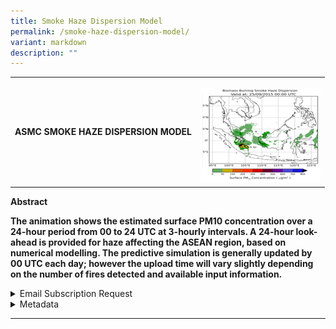 ```yaml
---
title: Smoke Haze Dispersion Model
permalink: /smoke-haze-dispersion-model/
variant: markdown
description: ""
---
```

<table style="minWidth: 50px">
<colgroup>
<col>
<col>
</colgroup>
<tbody>
<tr>
<td rowspan="1" colspan="1">
<h4><strong>ASMC SMOKE HAZE DISPERSION MODEL</strong></h4>
</td>
<td rowspan="1" colspan="1">
<p></p>
<div class="isomer-image-wrapper">
<img style="width: 100%" height="auto" width="100%" alt="" src="/images/L2 Images/ASMC_SMOKE_HAZE_DISPERSION_MODEL.png">
</div>
</td>
</tr>
</tbody>
</table>
<p><strong>Abstract</strong>
</p>
<p><strong>The animation shows the estimated surface PM10 concentration over a 24-hour period from 00 to 24 UTC at 3-hourly intervals. A 24-hour look-ahead is provided for haze affecting the ASEAN region, based on numerical modelling. The predictive simulation is generally updated by 00 UTC each day; however the upload time will vary slightly depending on the number of fires detected and available input information.</strong>
</p>
<p></p>
<div data-type="detailGroup" class="isomer-accordion isomer-accordion-white">
<details class="isomer-details">
<summary>Email Subscription Request</summary>
<div data-type="detailsContent" class="isomer-details-content">
<p><a href="https://go.gov.sg/asmc-wis2-email-subscription-request-form" rel="noopener noreferrer nofollow" target="_blank">https://go.gov.sg/asmc-wis2-email-subscription-request-form</a>
</p>
</div>
</details>
<details class="isomer-details">
<summary>Metadata</summary>
<div data-type="detailsContent" class="isomer-details-content">
<table style="minWidth: 50px">
<colgroup>
<col>
<col>
</colgroup>
<tbody>
<tr>
<td rowspan="1" colspan="1">
<p>ID</p>
</td>
<td rowspan="1" colspan="1">
<p>urn:x-wmo:md:sgp:asmc:asmc_smoke_haze_dispersion</p>
</td>
</tr>
<tr>
<td rowspan="1" colspan="1">
<p>Conforms To</p>
</td>
<td rowspan="1" colspan="1">
<p><a rel="noopener noreferrer nofollow" target="_blank">http://wis.wmo.int/spec/wcmp/2.0;http://www.opengis.net/spec/ogcapi-records-1/1.0/req/record-core</a>
</p>
</td>
</tr>
<tr>
<td rowspan="1" colspan="1">
<p>Type</p>
</td>
<td rowspan="1" colspan="1">
<p>Feature</p>
</td>
</tr>
<tr>
<td rowspan="1" colspan="1">
<p>Geometry Type</p>
</td>
<td rowspan="1" colspan="1">
<p>Polygon</p>
</td>
</tr>
<tr>
<td rowspan="1" colspan="1">
<p>Geometry Coordinates</p>
</td>
<td rowspan="1" colspan="1">
<p>[ [ [ 91.5, -7.3 ], [ 91.5, 30 ], [ 127.5, 30 ], [ 127.5, -7.3 ], [ 91.5,
-7.3 ] ] ]</p>
</td>
</tr>
<tr>
<td rowspan="1" colspan="1">
<p>Time Interval</p>
</td>
<td rowspan="1" colspan="1">
<p>2023-11-06 ..</p>
</td>
</tr>
<tr>
<td rowspan="1" colspan="1">
<p>Time Resolution</p>
</td>
<td rowspan="1" colspan="1">
<p>P1D</p>
</td>
</tr>
<tr>
<td rowspan="1" colspan="1">
<p>Themes</p>
</td>
<td rowspan="1" colspan="1">
<p>dispersion_model, asean, hotspot</p>
</td>
</tr>
<tr>
<td rowspan="1" colspan="1">
<p>Scheme</p>
</td>
<td rowspan="1" colspan="1">
<p><a rel="noopener noreferrer nofollow" target="_blank">http://www.isotc211.org/2005/resources/codeList.xml#MD_KeywordTypeCode</a>
</p>
</td>
</tr>
<tr>
<td rowspan="1" colspan="1">
<p>Created</p>
</td>
<td rowspan="1" colspan="1">
<p>2023-11-02T01:30:00Z</p>
</td>
</tr>
<tr>
<td rowspan="1" colspan="1">
<p>Description</p>
</td>
<td rowspan="1" colspan="1">
<p>The animation shows the estimated surface PM10 concentration over a 24-hour
period from 00 to 24 UTC at 3-hourly intervals.\nA 24-hour look-ahead is
provided for haze affecting the ASEAN region, based on numerical modelling.
The predictive simulation is generally updated by 00 UTC each day; however
the upload time will vary slightly depending on the number of fires detected
and available input information.</p>
</td>
</tr>
<tr>
<td rowspan="1" colspan="1">
<p>Language</p>
</td>
<td rowspan="1" colspan="1">
<p>en</p>
</td>
</tr>
<tr>
<td rowspan="1" colspan="1">
<p>Title</p>
</td>
<td rowspan="1" colspan="1">
<p>ASMC Smoke Haze Dispersion Model</p>
</td>
</tr>
<tr>
<td rowspan="1" colspan="1">
<p>Type</p>
</td>
<td rowspan="1" colspan="1">
<p>dataset</p>
</td>
</tr>
<tr>
<td rowspan="1" colspan="1">
<p>Updated</p>
</td>
<td rowspan="1" colspan="1">
<p>6/11/2023</p>
</td>
</tr>
<tr>
<td rowspan="1" colspan="1">
<p>Organization</p>
</td>
<td rowspan="1" colspan="1">
<p>Meteorological Service Singapore</p>
</td>
</tr>
<tr>
<td rowspan="1" colspan="1">
<p>Email</p>
</td>
<td rowspan="1" colspan="1">
<p><a rel="noopener noreferrer nofollow" target="_blank">ASMC_Enquiries@nea.gov.sg</a>
</p>
</td>
</tr>
<tr>
<td rowspan="1" colspan="1">
<p>Phone</p>
</td>
<td rowspan="1" colspan="1">
<p>6565422837</p>
</td>
</tr>
<tr>
<td rowspan="1" colspan="1">
<p>Address</p>
</td>
<td rowspan="1" colspan="1">
<p>Room #041-033, 4th Floor, South Finger Terminal 2, Singapore Changi Airport,
Singapore 819643</p>
</td>
</tr>
<tr>
<td rowspan="1" colspan="1">
<p>Contact Instructions</p>
</td>
<td rowspan="1" colspan="1">
<p>email</p>
</td>
</tr>
<tr>
<td rowspan="1" colspan="1">
<p>Website</p>
</td>
<td rowspan="1" colspan="1">
<p><a rel="noopener noreferrer nofollow" target="_blank">http://asmc.asean.org/home/</a>
</p>
</td>
</tr>
<tr>
<td rowspan="1" colspan="1">
<p>Data access API</p>
</td>
<td rowspan="1" colspan="1">
<p><a rel="noopener noreferrer nofollow" target="_blank">https://esl65wys5i.execute-api.ap-southeast-1.amazonaws.com/v1/ASMC_SMOKE_HAZE_DISPERSION</a>
</p>
</td>
</tr>
<tr>
<td rowspan="1" colspan="1">
<p>IP whitelisting request form</p>
</td>
<td rowspan="1" colspan="1">
<p><a rel="noopener noreferrer nofollow" target="_blank">https://go.gov.sg/asmc-wis2-ip-whitelisting-request-form</a>
</p>
</td>
</tr>
<tr>
<td rowspan="1" colspan="1">
<p>Data notifications from WMO WIS2 Global Broker - Meteo France</p>
</td>
<td rowspan="1" colspan="1">
<p>mqtts://everyone:<a rel="noopener noreferrer nofollow" target="_blank">everyone@globalbroker.meteo.fr:8883</a>/</p>
</td>
</tr>
</tbody>
</table>
</div>
</details>
</div>
<p></p>
<hr>
<p></p>